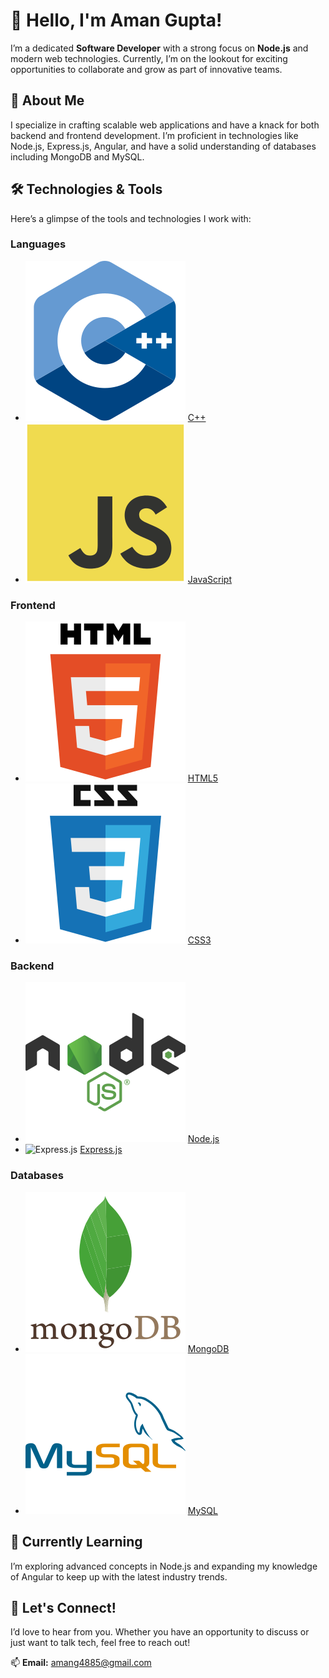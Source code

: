 # 👋 Hello, I'm Aman Gupta!

I’m a dedicated **Software Developer** with a strong focus on **Node.js** and modern web technologies. Currently, I’m on the lookout for exciting opportunities to collaborate and grow as part of innovative teams.

## 🌟 About Me

I specialize in crafting scalable web applications and have a knack for both backend and frontend development. I’m proficient in technologies like Node.js, Express.js, Angular, and have a solid understanding of databases including MongoDB and MySQL.

## 🛠️ Technologies & Tools

Here’s a glimpse of the tools and technologies I work with:

### Languages

- ![C++](https://raw.githubusercontent.com/devicons/devicon/master/icons/cplusplus/cplusplus-original.svg) [C++](https://www.w3schools.com/cpp/)
- ![JavaScript](https://raw.githubusercontent.com/devicons/devicon/master/icons/javascript/javascript-original.svg) [JavaScript](https://www.javascript.com)

### Frontend

- ![HTML5](https://raw.githubusercontent.com/devicons/devicon/master/icons/html5/html5-original-wordmark.svg) [HTML5](https://www.w3.org/html/)
- ![CSS3](https://raw.githubusercontent.com/devicons/devicon/master/icons/css3/css3-original-wordmark.svg) [CSS3](https://www.w3schools.com/css/)

### Backend

- ![Node.js](https://raw.githubusercontent.com/devicons/devicon/master/icons/nodejs/nodejs-original-wordmark.svg) [Node.js](https://nodejs.org/)
- ![Express.js](https://expressjs.com/images/express-facebook-share.png) [Express.js](https://expressjs.com/)

### Databases

- ![MongoDB](https://raw.githubusercontent.com/devicons/devicon/master/icons/mongodb/mongodb-original-wordmark.svg) [MongoDB](https://www.mongodb.com/)
- ![MySQL](https://raw.githubusercontent.com/devicons/devicon/master/icons/mysql/mysql-original-wordmark.svg) [MySQL](https://www.mysql.com/)

## 🌱 Currently Learning

I’m exploring advanced concepts in Node.js and expanding my knowledge of Angular to keep up with the latest industry trends.

## 💬 Let's Connect!

I’d love to hear from you. Whether you have an opportunity to discuss or just want to talk tech, feel free to reach out!

📫 **Email:** [amang4885@gmail.com](mailto:amang4885@gmail.com)
